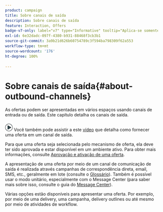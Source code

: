 ```yaml
---
product: campaign
title: Sobre canais de saída
description: Sobre canais de saída
feature: Interaction, Offers
badge-v7-only: label="v7" type="Informative" tooltip="Aplica-se somente ao Campaign Classic v7"
exl-id: 6e32dadc-097f-4380-b931-88468f3cb3b1
source-git-commit: 3a9b21d626b60754789c3f594ba798309f62a553
workflow-type: tm+mt
source-wordcount: '176'
ht-degree: 100%

---
```


# Sobre canais de saída{#about-outbound-channels}



As ofertas podem ser apresentadas em vários espaços usando canais de entrada ou de saída. Este capítulo detalha os canais de saída.

![](assets/do-not-localize/how-to-video.png) Você também pode assistir a este [vídeo](https://helpx.adobe.com/campaign/classic/how-to/deliver-an-offer-on-outbound-channel-in-acv6.html?playlist=/ccx/v1/collection/product/campaign/classic/segment/digital-marketers/explevel/intermediate/applaunch/get-started/collection.ccx.js&amp;ref=helpx.adobe.com) que detalha como fornecer uma oferta em um canal de saída.

Para que uma oferta seja selecionada pelo mecanismo de oferta, ela deve ter sido aprovada e estar disponível em um ambiente ativo. Para obter mais informações, consulte [Aprovação e ativação de uma oferta](../../interaction/using/approving-and-activating-an-offer.md).

A apresentação de uma oferta por meio de um canal de comunicação de saída é realizada através campanhas de correspondência direta, email, SMS, etc., geralmente em lote (consulte o [Glossário](../../interaction/using/i-glossary.md)). Também é possível usar o modo unitário, especialmente com o Message Center (para saber mais sobre isso, consulte o guia do [Message Center](../../message-center/using/about-transactional-messaging.md)).

Várias opções estão disponíveis para apresentar uma oferta. Por exemplo, por meio de uma delivery, uma campanha, delivery outlines ou até mesmo por meio de atividades de workflow.
